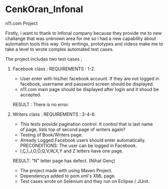 # CenkOran_Infonal

n11.com Project

Firstly, i want to thank to Infonal company because they provide me to new challange that was unknown area for
me so i had a new capability about automation tools this way. Only writings, prototypes and videos
make me to take a level to wrote complex automated test cases.

The project includes two test cases ;

1. Facebook class : 
   REQUIREMENTS : 1-2. 
    - User enter with his/her facebook account. If they are not logged in facebook, username
    and password screen should be displayed.
    - n11.com main page should be displayed after login and it shoud be accepted. 
    
    RESULT : There is no error.
   
2. Writers class :
   REQUIREMENTS : 3-4-6. 
   - This tests provide pagination control. It control that is last name  
of page, lists top of second page of writers again?
   - Testing of Book/Writers page.
   - Already Logged Facebook users should enter automatically.
     PRECONDITIONS: The user can be logged in Facebook.
   - I,Ç,İ,J,O,Ö,Q,V,W,X,Y and Z letters have one page. 
    
    RESULT: "N" letter page has defect. (Nihat Genç)
    
    
    - The project made with using Maven Project. 
    - Dependencys added to pom.xml's XML page.
    - Test cases wrote on Selenium and they run on Eclipse / JUnit. 
